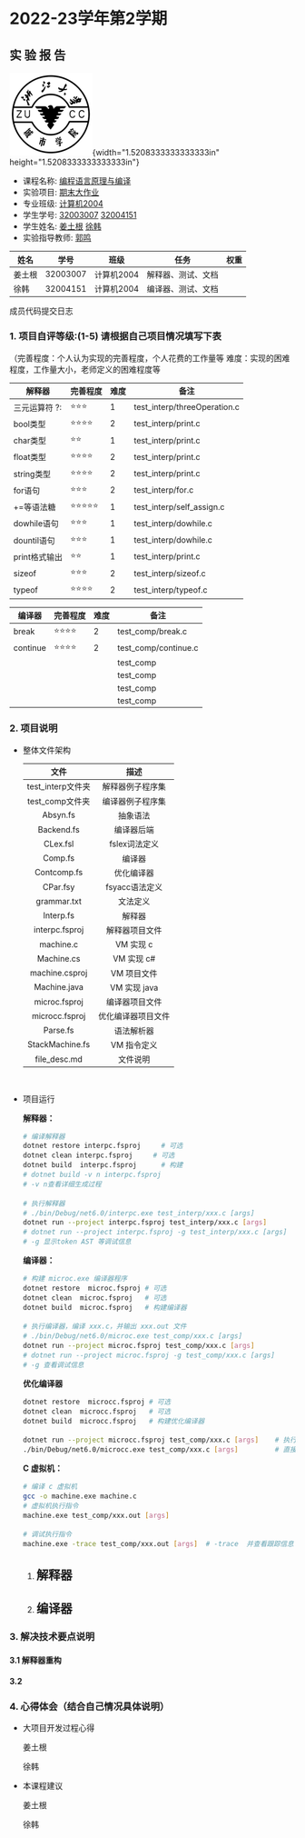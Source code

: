 # **2022-23学年第2学期**

## **实 验 报 告**

![zucc](assets/zucc.png){width="1.5208333333333333in" height="1.5208333333333333in"}

- 课程名称: <u>编程语言原理与编译</u>
- 实验项目: <u>期末大作业</u>
- 专业班级: <u>计算机2004</u>
- 学生学号: <u>32003007</u> <u>32004151</u>
- 学生姓名: <u>姜土根</u> <u>徐韩</u>
- 实验指导教师: <u>郭鸣</u>

| 姓名   | 学号     | 班级       | 任务               | 权重 |
| ------ | -------- | ---------- | ------------------ | ---- |
| 姜土根 | 32003007 | 计算机2004 | 解释器、测试、文档 |      |
| 徐韩   | 32004151 | 计算机2004 | 编译器、测试、文档 |      |

成员代码提交日志



### 1. 项目自评等级:(1-5) 请根据自己项目情况填写下表

（完善程度：个人认为实现的完善程度，个人花费的工作量等
	难度：实现的困难程度，工作量大小，老师定义的困难程度等

| 解释器        | 完善程度 | 难度 | 备注                         |
| ------------- | -------- | ---- | ---------------------------- |
| 三元运算符 ?: | ⭐⭐⭐      | 1    | test_interp/threeOperation.c |
| bool类型      | ⭐⭐⭐⭐     | 2    | test_interp/print.c          |
| char类型      | ⭐⭐       | 1    | test_interp/print.c          |
| float类型     | ⭐⭐⭐⭐     | 2    | test_interp/print.c          |
| string类型    | ⭐⭐⭐⭐     | 2    | test_interp/print.c          |
| for语句       | ⭐⭐⭐      | 2    | test_interp/for.c            |
| +=等语法糖    | ⭐⭐⭐⭐⭐    | 1    | test_interp/self_assign.c    |
| dowhile语句   | ⭐⭐⭐      | 1    | test_interp/dowhile.c        |
| dountil语句   | ⭐⭐⭐      | 1    | test_interp/dowhile.c        |
| print格式输出 | ⭐⭐       | 1    | test_interp/print.c          |
| sizeof        | ⭐⭐⭐      | 2    | test_interp/sizeof.c         |
| typeof        | ⭐⭐⭐⭐     | 2    | test_interp/typeof.c         |



| 编译器   | 完善程度 | 难度 | 备注                 |
| -------- | -------- | ---- | -------------------- |
| break    | ⭐⭐⭐⭐     | 2    | test_comp/break.c    |
| continue | ⭐⭐⭐⭐     | 2    | test_comp/continue.c |
|          |          |      | test_comp            |
|          |          |      | test_comp            |
|          |          |      | test_comp            |
|          |          |      | test_comp            |

### 2. 项目说明

- 整体文件架构

  |       文件        |        描述        |
  | :---------------: | :----------------: |
  | test_interp文件夹 |  解释器例子程序集  |
  |  test_comp文件夹  |  编译器例子程序集  |
  |     Absyn.fs      |      抽象语法      |
  |    Backend.fs     |     编译器后端     |
  |     CLex.fsl      |   fslex词法定义    |
  |      Comp.fs      |       编译器       |
  |    Contcomp.fs    |     优化编译器     |
  |     CPar.fsy      |   fsyacc语法定义   |
  |    grammar.txt    |      文法定义      |
  |     Interp.fs     |       解释器       |
  |  interpc.fsproj   |   解释器项目文件   |
  |     machine.c     |     VM 实现 c      |
  |    Machine.cs     |     VM 实现 c#     |
  |  machine.csproj   |    VM 项目文件     |
  |   Machine.java    |    VM 实现 java    |
  |   microc.fsproj   |   编译器项目文件   |
  |  microcc.fsproj   | 优化编译器项目文件 |
  |     Parse.fs      |     语法解析器     |
  |  StackMachine.fs  |    VM 指令定义     |
  |   file_desc.md    |      文件说明      |

  ​    

- 项目运行

  **解释器：**

  ```sh
  # 编译解释器
  dotnet restore interpc.fsproj     # 可选
  dotnet clean interpc.fsproj  	  # 可选
  dotnet build  interpc.fsproj      # 构建
  # dotnet build -v n interpc.fsproj 
  # -v n查看详细生成过程
  
  # 执行解释器
  # ./bin/Debug/net6.0/interpc.exe test_interp/xxx.c [args]
  dotnet run --project interpc.fsproj test_interp/xxx.c [args]
  # dotnet run --project interpc.fsproj -g test_interp/xxx.c [args] 
  # -g 显示token AST 等调试信息  
  ```
  
  **编译器：**
  
  ```sh
  # 构建 microc.exe 编译器程序 
  dotnet restore  microc.fsproj # 可选
  dotnet clean  microc.fsproj   # 可选
  dotnet build  microc.fsproj   # 构建编译器
  
  # 执行编译器，编译 xxx.c，并输出 xxx.out 文件
  # ./bin/Debug/net6.0/microc.exe test_comp/xxx.c [args]
  dotnet run --project microc.fsproj test_comp/xxx.c [args]
  # dotnet run --project microc.fsproj -g test_comp/xxx.c [args]
  # -g 查看调试信息
  ```

  **优化编译器**
  
  ```sh
  dotnet restore  microcc.fsproj # 可选
  dotnet clean  microcc.fsproj   # 可选
  dotnet build  microcc.fsproj   # 构建优化编译器
  
  dotnet run --project microcc.fsproj test_comp/xxx.c [args]    # 执行优化编译器
  ./bin/Debug/net6.0/microcc.exe test_comp/xxx.c [args]         # 直接执行
  ```
  
  **C 虚拟机：**
  
  ```sh
  # 编译 c 虚拟机
  gcc -o machine.exe machine.c
  # 虚拟机执行指令
  machine.exe test_comp/xxx.out [args]
  
  # 调试执行指令
  machine.exe -trace test_comp/xxx.out [args]  # -trace  并查看跟踪信息
  ```
  
  1. 解释器
     - 
  2. 编译器
     - 

### 3. 解决技术要点说明

#### 3.1 解释器重构



#### 3.2 



### 4. 心得体会（结合自己情况具体说明）

- 大项目开发过程心得

  姜土根

  

  徐韩

  

- 本课程建议
  
  姜土根
  
  
  
  徐韩
  
  
  
  